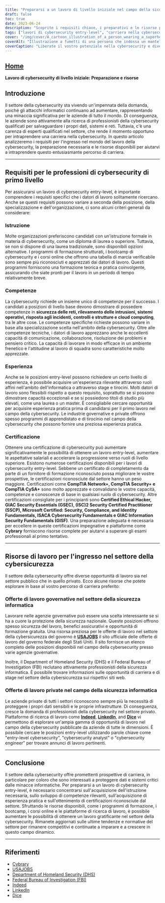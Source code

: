 ```yaml
---
title: "Prepararsi a un lavoro di livello iniziale nel campo della sicurezza informatica: Passi e risorse essenziali"
draft: false
toc: true
date: 2023-06-24
description: "Scoprite i requisiti chiave, i preparativi e le risorse per i lavori di cybersecurity di primo livello per avviare la vostra carriera in questo settore ad alta domanda."
tags: ["lavori di cybersecurity entry-level", "carriera nella cybersecurity", "requisiti del lavoro", "educazione alla cybersicurezza", "competenze di cybersecurity", "acquisire esperienza", "certificazioni di cybersecurity", "lavori di cybersecurity del governo", "lavori di cybersecurity nel settore privato", "piattaforme di ricerca di lavoro", "programmi di formazione sulla cybersicurezza", "corsi online", "apprendistato in cybersecurity", "stage di cybersicurezza", "USAJOBS", "Dipartimento di Sicurezza Nazionale", "FBI", "Infatti", "LinkedIn", "Dadi", "industria della cybersicurezza", "tendenze del settore", "protezione dei dati", "sicurezza del sistema", "minacce informatiche", "sviluppo della carriera", "crescita professionale", "normative di settore", "risorse per la sicurezza informatica", "opportunità di lavoro"]
cover: "/img/cover/A_cartoon_illustration_of_a_person_wearing_a_superhero_cape.png"
coverAlt: "Illustrazione a fumetti di una persona che indossa un mantello da supereroe, tiene in mano uno scudo e si trova di fronte a un computer con lucchetti e scudi intorno."
coverCaption: "Liberate il vostro potenziale nella cybersecurity e diventate un cyber defender."
---
```


## [Home](/cyber-security-career-playbook-start/)

**Lavoro di cybersecurity di livello iniziale: Preparazione e risorse**

## Introduzione

Il settore della cybersecurity sta vivendo un'impennata della domanda, poiché gli attacchi informatici continuano ad aumentare, rappresentando una minaccia significativa per le aziende di tutto il mondo. Di conseguenza, le aziende sono attivamente alla ricerca di professionisti della cybersecurity qualificati per salvaguardare i propri dati, sistemi e reti. Tuttavia, c'è una carenza di esperti qualificati nel settore, che rende il momento opportuno per intraprendere una carriera nella cybersecurity. In questo articolo analizzeremo i requisiti per l'ingresso nel mondo del lavoro della cybersecurity, la preparazione necessaria e le risorse disponibili per aiutarvi a intraprendere questo entusiasmante percorso di carriera.

______

## Requisiti per le professioni di cybersecurity di primo livello

Per assicurarsi un lavoro di cybersecurity entry-level, è importante comprendere i requisiti specifici che i datori di lavoro solitamente ricercano. Anche se questi requisiti possono variare a seconda della posizione, della specializzazione e dell'organizzazione, ci sono alcuni criteri generali da considerare:

### Istruzione

Molte organizzazioni preferiscono candidati con un'istruzione formale in materia di cybersecurity, come un diploma di laurea o superiore. Tuttavia, se non si dispone di una laurea tradizionale, sono disponibili opzioni alternative. I programmi di formazione strutturati, i bootcamp di cybersecurity e i corsi online che offrono una tabella di marcia verificabile sono sempre più riconosciuti e apprezzati dai datori di lavoro. Questi programmi forniscono una formazione teorica e pratica coinvolgente, assicurando che siate pronti per il lavoro in un periodo di tempo relativamente breve.

### Competenze

La cybersecurity richiede un insieme unico di competenze per il successo. I candidati a posizioni di livello base devono dimostrare di possedere competenze in **sicurezza delle reti, rilevamento delle intrusioni, sistemi operativi, risposta agli incidenti, controlli e strutture e cloud computing**, tra le altre cose. Le competenze specifiche richieste possono variare in base alla specializzazione scelta nell'ambito della cybersecurity. Oltre alle competenze tecniche, i datori di lavoro apprezzano anche le eccellenti capacità di comunicazione, collaborazione, risoluzione dei problemi e pensiero critico. La capacità di lavorare in modo efficace in un ambiente frenetico e l'attitudine al lavoro di squadra sono caratteristiche molto apprezzate.

### Esperienza

Anche se le posizioni entry-level possono richiedere un certo livello di esperienza, è possibile acquisire un'esperienza rilevante attraverso ruoli affini nell'ambito dell'informatica o attraverso stage e tirocini. Molti datori di lavoro sono flessibili rispetto a questo requisito, soprattutto se si possono dimostrare capacità eccezionali e se si possiedono titoli di studio più elevati, come una laurea o un master. È consigliabile cercare opportunità per acquisire esperienza pratica prima di candidarsi per il primo lavoro nel campo della cybersecurity. Le industrie governative e private offrono spesso programmi di apprendistato e di tirocinio nel campo della cybersecurity che possono fornire una preziosa esperienza pratica.

### Certificazione

Ottenere una certificazione di cybersecurity può aumentare significativamente le possibilità di ottenere un lavoro entry-level, aumentare le aspettative salariali e accelerare la progressione verso ruoli di livello superiore. Esistono numerose certificazioni disponibili per i lavori di cybersecurity entry-level. Sebbene un certificato di completamento da parte di un fornitore di formazione riconosciuto possa migliorare le vostre prospettive, le certificazioni riconosciute dal settore hanno un peso maggiore. Certificazioni come **CompTIA Network+, CompTIA Security+ e CompTIA CySA+** sono molto apprezzate e convalidano le vostre capacità, competenze e conoscenze di base in qualsiasi ruolo di cybersecurity. Altre certificazioni consigliate per i principianti sono **Certified Ethical Hacker, GIAC Security Essentials (GSEC), (ISC)2 Security Certified Practitioner (SSCP), Microsoft Certified: Security, Compliance, and Identity Fundamentals, ISACA Cybersecurity Fundamentals e GIAC Information Security Fundamentals (GISF)**. Una preparazione adeguata è necessaria per eccellere in queste certificazioni impegnative e piattaforme come **Cybrary** forniscono risorse complete per aiutarvi a superare gli esami professionali al primo tentativo.

______

## Risorse di lavoro per l'ingresso nel settore della cybersicurezza

Il settore della cybersecurity offre diverse opportunità di lavoro sia nel settore pubblico che in quello privato. Ecco alcune risorse che potete esplorare in base al vostro percorso di carriera preferito:

### Offerte di lavoro governative nel settore della sicurezza informatica

Lavorare nelle agenzie governative può essere una scelta interessante se si ha a cuore la protezione della sicurezza nazionale. Queste posizioni offrono spesso sicurezza del lavoro, benefici assicurativi e opportunità di formazione gratuita. Una risorsa preziosa per le offerte di lavoro nel settore della cybersicurezza del governo è [**USAJOBS**](https://www.usajobs.gov/) il sito ufficiale delle offerte di lavoro del governo federale degli Stati Uniti. Il sito fornisce un elenco completo delle posizioni disponibili nel campo della cybersecurity presso varie agenzie governative.

Inoltre, il Department of Homeland Security (DHS) e il Federal Bureau of Investigation (FBI) reclutano attivamente professionisti della sicurezza informatica. È possibile trovare informazioni sulle opportunità di carriera e di stage nel settore della cybersicurezza sui rispettivi siti web.

### Offerte di lavoro private nel campo della sicurezza informatica

Le aziende private di tutti i settori riconoscono sempre più la necessità di proteggere i propri dati sensibili e le proprie infrastrutture. Di conseguenza, cresce la domanda di professionisti della cybersecurity nel settore privato. Piattaforme di ricerca di lavoro come [**Indeed**](https://www.indeed.com/), [**LinkedIn**](https://www.linkedin.com/), and [**Dice**](https://www.dice.com/) vi permettono di esplorare un'ampia gamma di opportunità di lavoro nel campo della cybersecurity pubblicate da aziende di tutte le dimensioni. È possibile cercare le posizioni entry-level utilizzando parole chiave come "entry-level cybersecurity", "cybersecurity analyst" o "cybersecurity engineer" per trovare annunci di lavoro pertinenti.

______

## Conclusione

Il settore della cybersecurity offre promettenti prospettive di carriera, in particolare per coloro che sono interessati a proteggere dati e sistemi critici dalle minacce informatiche. Per prepararsi a un lavoro di cybersecurity entry-level, è necessario concentrarsi sull'acquisizione dell'istruzione necessaria, sullo sviluppo di competenze rilevanti, sull'acquisizione di esperienza pratica e sull'ottenimento di certificazioni riconosciute dal settore. Sfruttando le risorse disponibili, come i programmi di formazione, i bootcamp, i corsi online e le piattaforme di ricerca di lavoro, è possibile aumentare le possibilità di ottenere un lavoro gratificante nel settore della cybersecurity. Rimanete aggiornati sulle ultime tendenze e normative del settore per rimanere competitivi e continuate a imparare e a crescere in questo campo dinamico.

______

## Riferimenti

- [Cybrary](https://www.cybrary.it/)
- [USAJOBS](https://www.usajobs.gov/)
- [Department of Homeland Security (DHS)](https://www.dhs.gov/)
- [Federal Bureau of Investigation (FBI)](https://www.fbi.gov/)
- [Indeed](https://www.indeed.com/)
- [LinkedIn](https://www.linkedin.com/)
- [Dice](https://www.dice.com/)
